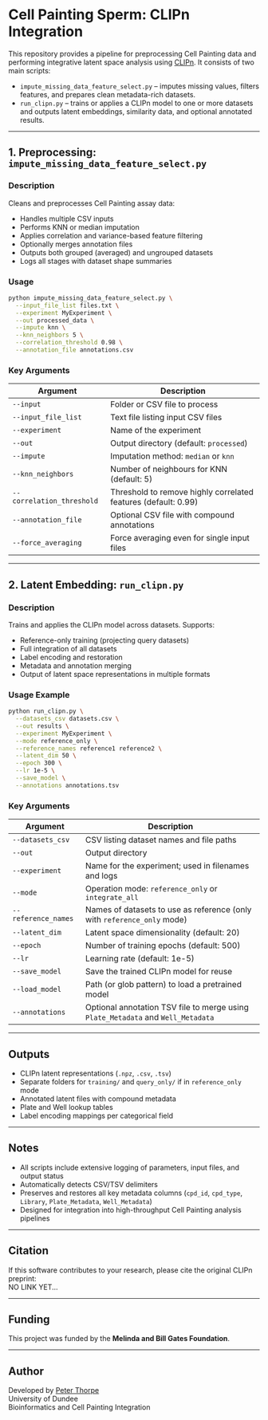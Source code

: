 # Cell Painting Sperm: CLIPn Integration

This repository provides a pipeline for preprocessing Cell Painting data and performing integrative latent space analysis using [CLIPn](https://github.com/momeara/CLIPn). It consists of two main scripts:

- `impute_missing_data_feature_select.py` – imputes missing values, filters features, and prepares clean metadata-rich datasets.
- `run_clipn.py` – trains or applies a CLIPn model to one or more datasets and outputs latent embeddings, similarity data, and optional annotated results.

---

## 1. Preprocessing: `impute_missing_data_feature_select.py`

### Description

Cleans and preprocesses Cell Painting assay data:
- Handles multiple CSV inputs
- Performs KNN or median imputation
- Applies correlation and variance-based feature filtering
- Optionally merges annotation files
- Outputs both grouped (averaged) and ungrouped datasets
- Logs all stages with dataset shape summaries

### Usage

```bash
python impute_missing_data_feature_select.py \
  --input_file_list files.txt \
  --experiment MyExperiment \
  --out processed_data \
  --impute knn \
  --knn_neighbors 5 \
  --correlation_threshold 0.98 \
  --annotation_file annotations.csv
```

### Key Arguments

| Argument                  | Description                                                           |
|---------------------------|-----------------------------------------------------------------------|
| `--input`                 | Folder or CSV file to process                                        |
| `--input_file_list`       | Text file listing input CSV files                                    |
| `--experiment`            | Name of the experiment                                                |
| `--out`                   | Output directory (default: `processed`)                              |
| `--impute`                | Imputation method: `median` or `knn`                                 |
| `--knn_neighbors`         | Number of neighbours for KNN (default: 5)                            |
| `--correlation_threshold` | Threshold to remove highly correlated features (default: 0.99)       |
| `--annotation_file`       | Optional CSV file with compound annotations                          |
| `--force_averaging`       | Force averaging even for single input files                          |

---

## 2. Latent Embedding: `run_clipn.py`

### Description

Trains and applies the CLIPn model across datasets. Supports:

- Reference-only training (projecting query datasets)
- Full integration of all datasets
- Label encoding and restoration
- Metadata and annotation merging
- Output of latent space representations in multiple formats

### Usage Example

```bash
python run_clipn.py \
  --datasets_csv datasets.csv \
  --out results \
  --experiment MyExperiment \
  --mode reference_only \
  --reference_names reference1 reference2 \
  --latent_dim 50 \
  --epoch 300 \
  --lr 1e-5 \
  --save_model \
  --annotations annotations.tsv
```

### Key Arguments

| Argument             | Description                                                                 |
|----------------------|-----------------------------------------------------------------------------|
| `--datasets_csv`     | CSV listing dataset names and file paths                                   |
| `--out`              | Output directory                                                            |
| `--experiment`       | Name for the experiment; used in filenames and logs                         |
| `--mode`             | Operation mode: `reference_only` or `integrate_all`                         |
| `--reference_names`  | Names of datasets to use as reference (only with `reference_only` mode)     |
| `--latent_dim`       | Latent space dimensionality (default: 20)                                   |
| `--epoch`            | Number of training epochs (default: 500)                                    |
| `--lr`               | Learning rate (default: 1e-5)                                                |
| `--save_model`       | Save the trained CLIPn model for reuse                                      |
| `--load_model`       | Path (or glob pattern) to load a pretrained model                           |
| `--annotations`      | Optional annotation TSV file to merge using `Plate_Metadata` and `Well_Metadata` |

---

## Outputs

- CLIPn latent representations (`.npz`, `.csv`, `.tsv`)
- Separate folders for `training/` and `query_only/` if in `reference_only` mode
- Annotated latent files with compound metadata
- Plate and Well lookup tables
- Label encoding mappings per categorical field

---

## Notes

- All scripts include extensive logging of parameters, input files, and output status
- Automatically detects CSV/TSV delimiters
- Preserves and restores all key metadata columns (`cpd_id`, `cpd_type`, `Library`, `Plate_Metadata`, `Well_Metadata`)
- Designed for integration into high-throughput Cell Painting analysis pipelines

---

## Citation

If this software contributes to your research, please cite the original CLIPn preprint:  
NO LINK YET... 

---

## Funding

This project was funded by the **Melinda and Bill Gates Foundation**.

---

## Author

Developed by [Peter Thorpe](https://github.com/peterthorpe5)  
University of Dundee  
Bioinformatics and Cell Painting Integration
